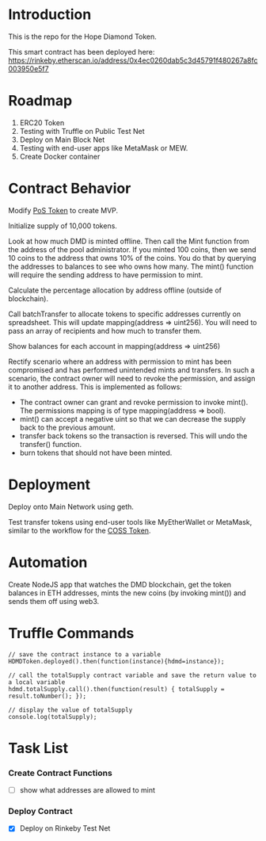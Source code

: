 # Introduction

This is the repo for the Hope Diamond Token.

This smart contract has been deployed here:
https://rinkeby.etherscan.io/address/0x4ec0260dab5c3d45791f480267a8fc003950e5f7

# Roadmap

1. ERC20 Token
1. Testing with Truffle on Public Test Net
1. Deploy on Main Block Net
1. Testing with end-user apps like MetaMask or MEW.
1. Create Docker container

# Contract Behavior

Modify [PoS Token](https://etherscan.io/address/0xee609fe292128cad03b786dbb9bc2634ccdbe7fc#code) to create MVP.

Initialize supply of 10,000 tokens.

Look at how much DMD is minted offline. Then call the Mint function from the address of the pool administrator. If you minted 100 coins, then we send 10 coins to the address that owns 10% of the coins. You do that by querying the addresses to balances to see who owns how many. The mint() function will require the sending address to have permission to mint.

Calculate the percentage allocation by address offline (outside of blockchain).

Call batchTransfer to allocate tokens to specific addresses currently on spreadsheet. This will update mapping(address => uint256). You will need to pass an array of recipients and how much to transfer them.

Show balances for each account in mapping(address => uint256)

Rectify scenario where an address with permission to mint has been compromised and has performed unintended mints and transfers. In such a scenario, the contract owner will need to revoke the permission, and assign it to another address. This is implemented as follows:
* The contract owner can grant and revoke permission to invoke mint(). The permissions mapping is of type mapping(address => bool).
* mint() can accept a negative uint so that we can decrease the supply back to the previous amount.
* transfer back tokens so the transaction is reversed. This will undo the transfer() function.
* burn tokens that should not have been minted.

# Deployment

Deploy onto Main Network using geth.

Test transfer tokens using end-user tools like MyEtherWallet or MetaMask, similar to the workflow for the [COSS Token](https://coss.io/coss-token-based-fee-split-allocation-tutorial).

# Automation

Create NodeJS app that watches the DMD blockchain, get the token balances in ETH addresses, mints the new coins (by invoking mint()) and sends them off using web3.

# Truffle Commands

```
// save the contract instance to a variable
HDMDToken.deployed().then(function(instance){hdmd=instance});

// call the totalSupply contract variable and save the return value to a local variable
hdmd.totalSupply.call().then(function(result) { totalSupply = result.toNumber(); });

// display the value of totalSupply
console.log(totalSupply);
```

# Task List

### Create Contract Functions

- [ ] show what addresses are allowed to mint

### Deploy Contract

- [x] Deploy on Rinkeby Test Net